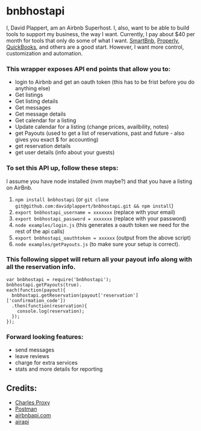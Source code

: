 bnbhostapi
======

I, David Plappert, am an Airbnb Superhost. I, also, want to be able to build tools to support my business, the way I want. Currently, I pay about $40 per month for tools that only do some of what I want. [SmartBnb](http://smartbnb.io), [Properly](http://getproperly.com), [QuickBooks](https://quickbooks.intuit.com/), and others are a good start. However, I want more control, customization and automation.

### This wrapper exposes API end points that allow you to:
- login to Airbnb and get an oauth token (this has to be frist before you do anything else)
- Get listings
- Get listing details
- Get messages
- Get message details
- Get calendar for a listing
- Update calendar for a listing (change prices, availbility, notes)
- get Payouts (used to get a list of reservations, past and future - also gives you exact $ for accounting)
- get reservation details
- get user details (info about your guests)

### To set this API up, follow these steps:
I assume you have node installed (nvm maybe?) and that you have a listing on AirBnb.
1) `npm install bnbhostapi` (or `git clone git@github.com:davidplappert/bnbhostapi.git && npm install`)
2) `export bnbhostapi_username = xxxxxxx` (replace with your email)
3) `export bnbhostapi_password = xxxxxxx` (replace with your password)
4) `node examples/login.js` (this generates a oauth token we need for the rest of the api calls)
5) `export bnbhostapi_oauthtoken = xxxxxx` (output from the above script)
6) `node examples/getPayouts.js` (to make sure your setup is correct).

### This following sippet will return all your payout info along with all the reservation info.

```
var bnbhostapi = require('bnbhostapi');
bnbhostapi.getPayouts(true).
each(function(payout){
  bnbhostapi.getReservation(payout['reservation']['confirmation_code'])
  .then(function(reservation){
    console.log(reservation);
  });
});
```

### Forward looking features:
- send messages
- leave reviews
- charge for extra services
- stats and more details for reporting

## Credits:
- [Charles Proxy](https://www.charlesproxy.com/)
- [Postman](https://www.getpostman.com/)
- [airbnbapi.com](http://airbnbapi.com/)
- [airapi](https://github.com/phamtrisi/airapi)
